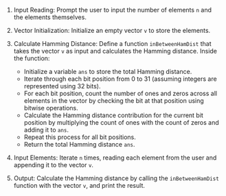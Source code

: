 
1. Input Reading: Prompt the user to input the number of elements `n` and the elements themselves.

2. Vector Initialization: Initialize an empty vector `v` to store the elements.

3. Calculate Hamming Distance: Define a function `inBetweenHamDist` that takes the vector `v` as input and calculates the Hamming distance. Inside the function:
    - Initialize a variable `ans` to store the total Hamming distance.
    - Iterate through each bit position from 0 to 31 (assuming integers are represented using 32 bits).
    - For each bit position, count the number of ones and zeros across all elements in the vector by checking the bit at that position using bitwise operations.
    - Calculate the Hamming distance contribution for the current bit position by multiplying the count of ones with the count of zeros and adding it to `ans`.
    - Repeat this process for all bit positions.
    - Return the total Hamming distance `ans`.

4. Input Elements: Iterate `n` times, reading each element from the user and appending it to the vector `v`.

5. Output: Calculate the Hamming distance by calling the `inBetweenHamDist` function with the vector `v`, and print the result.

